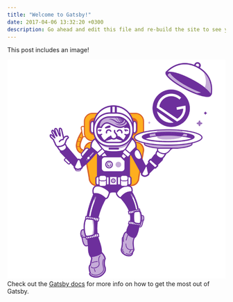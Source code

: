 ```yaml
---
title: "Welcome to Gatsby!"
date: 2017-04-06 13:32:20 +0300
description: Go ahead and edit this file and re-build the site to see your changes. # Add post description (optional)
---
```


This post includes an image!

![gatsby](./gatsby-astronaut.png)
Check out the [Gatsby docs][gatsby-docs] for more info on how to get the most out of Gatsby.

[gatsby-docs]: https://www.gatsbyjs.org/docs/
